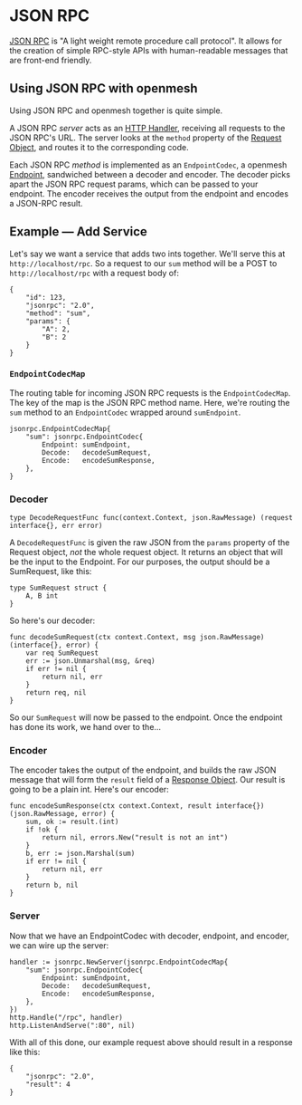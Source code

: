 # JSON RPC

[JSON RPC](http://www.jsonrpc.org) is "A light weight remote procedure call protocol". It allows for the creation of simple RPC-style APIs with human-readable messages that are front-end friendly.

## Using JSON RPC with openmesh

Using JSON RPC and openmesh together is quite simple.

A JSON RPC _server_ acts as an [HTTP Handler](https://godoc.org/net/http#Handler), receiving all requests to the JSON RPC's URL. The server looks at the `method` property of the [Request Object](http://www.jsonrpc.org/specification#request_object), and routes it to the corresponding code.

Each JSON RPC _method_ is implemented as an `EndpointCodec`, a openmesh [Endpoint](https://godoc.org/github.com/openmesh/kit/endpoint#Endpoint), sandwiched between a decoder and encoder. The decoder picks apart the JSON RPC request params, which can be passed to your endpoint. The encoder receives the output from the endpoint and encodes a JSON-RPC result.

## Example — Add Service

Let's say we want a service that adds two ints together. We'll serve this at `http://localhost/rpc`. So a request to our `sum` method will be a POST to `http://localhost/rpc` with a request body of:

    {
        "id": 123,
        "jsonrpc": "2.0",
        "method": "sum",
        "params": {
        	"A": 2,
        	"B": 2
        }
    }

### `EndpointCodecMap`

The routing table for incoming JSON RPC requests is the `EndpointCodecMap`. The key of the map is the JSON RPC method name. Here, we're routing the `sum` method to an `EndpointCodec` wrapped around `sumEndpoint`.

    jsonrpc.EndpointCodecMap{
    	"sum": jsonrpc.EndpointCodec{
    		Endpoint: sumEndpoint,
    		Decode:   decodeSumRequest,
    		Encode:   encodeSumResponse,
    	},
    }

### Decoder

    type DecodeRequestFunc func(context.Context, json.RawMessage) (request interface{}, err error)

A `DecodeRequestFunc` is given the raw JSON from the `params` property of the Request object, _not_ the whole request object. It returns an object that will be the input to the Endpoint. For our purposes, the output should be a SumRequest, like this:

    type SumRequest struct {
    	A, B int
    }

So here's our decoder:

    func decodeSumRequest(ctx context.Context, msg json.RawMessage) (interface{}, error) {
    	var req SumRequest
    	err := json.Unmarshal(msg, &req)
    	if err != nil {
    		return nil, err
    	}
    	return req, nil
    }

So our `SumRequest` will now be passed to the endpoint. Once the endpoint has done its work, we hand over to the…

### Encoder

The encoder takes the output of the endpoint, and builds the raw JSON message that will form the `result` field of a [Response Object](http://www.jsonrpc.org/specification#response_object). Our result is going to be a plain int. Here's our encoder:

    func encodeSumResponse(ctx context.Context, result interface{}) (json.RawMessage, error) {
    	sum, ok := result.(int)
    	if !ok {
    		return nil, errors.New("result is not an int")
    	}
    	b, err := json.Marshal(sum)
    	if err != nil {
    		return nil, err
    	}
    	return b, nil
    }

### Server

Now that we have an EndpointCodec with decoder, endpoint, and encoder, we can wire up the server:

    handler := jsonrpc.NewServer(jsonrpc.EndpointCodecMap{
    	"sum": jsonrpc.EndpointCodec{
    		Endpoint: sumEndpoint,
    		Decode:   decodeSumRequest,
    		Encode:   encodeSumResponse,
    	},
    })
    http.Handle("/rpc", handler)
    http.ListenAndServe(":80", nil)

With all of this done, our example request above should result in a response like this:

    {
        "jsonrpc": "2.0",
        "result": 4
    }
